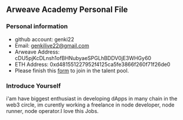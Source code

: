 ## Arweave Academy Personal File

### Personal information

- github account: genki22
- Email: genkilive22@gmail.com
- Arweave Address: cDU5pjKcDLnsh1ofBHNubyaeSPGLhBDDV0jE3WHGy60
- ETH Address: 0xd481551227952f4125ca5fe3866f260f71f26de0
- Please finish this [form](https://docs.google.com/forms/d/e/1FAIpQLSfWA5fIIcBgmRppm3jNz5vmf9Mai_QMVil-2pO4r7YKn_Zhtw/viewform?usp=sf_link) to join in the talent pool.

### Introduce Yourself
 i'am have biggest enthusiast in developing dApps in many chain in the web3 circle, im curently working a freelance in node developer, node runner, node operator.I love this Jobs.
